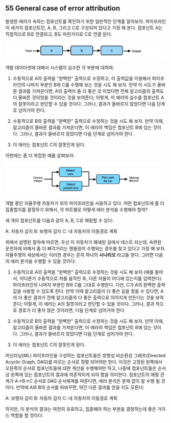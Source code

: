 ## 55 General case of error attribution

발생한 에러가 속하는 컴포넌트를 확인하기 위한 일반적인 단계를 알아보자. 파이프라인이 세가지 컴포넌트인, A, B, 그리고 C로 구성되어 있다고 가정 해 본다. 컴포넌트 A는 직접적으로 B로 연결되고, B도 마찬가지로 C로 연결 된다.

<div style="text-align:center;">
  <img src="../img/55_1.PNG" style="text-align:center;"/>
</div>

개발 데이터셋에 대해서 시스템이 실수한 각 부분에 대하여:

1. 수동적으로 A의 출력을 "완벽한" 출력으로 수정하고, 이 출력값을 이용해서 파이프라인의 나머지 부분인 B와 C를 수행해 보는 것을 시도 해 보자. 만약 이 시도가 올바른 결과를 가져온다면, A의 출력이 좀 더 좋은 것 이었다면 전체 알고리즘의 출력도 더 올바른 것이었을 것이라는 것을 보여준다; 이렇게, 이 에러의 실수를 컴포넌트 A의 잘못이라고 판단할 수 있을 것이다. 그러나, 결과가 올바르지 않았다면 다음 단계로 넘어가야 한다.

2. 수동적으로 B의 출력을 "완벽한" 출력으로 수정하는 것을 시도 해 보자. 만약 이때, 알고리즘이 올바른 결과를 가져온다면, 이 에러의 책임은 컴포넌트 B에 있는 것이다. 그러나, 결과가 올바르지 않았다면 다음 단계로 넘어가야 한다.

3. 이 에러는 컴포넌트 C의 잘못인게 된다.

이번에는 좀 더 복잡한 예를 살펴보자:

<div style="text-align:center;">
  <img src="../img/55_2.PNG" style="text-align:center;"/>
</div>

개발 중인 자율주행 자동차가 위의 파이프라인을 사용하고 있다. 어떤 컴포넌트에 좀 더 집중할지를 결정하기 위해서, 각 파트별로 어떻게 에러 분석을 수행해야 할까?

세 개의 컴포넌트를 다음과 같이 A, B, C로 매핑할 수 있다:

A: 자동차 감지
B: 보행자 감지
C: 내 자동차의 이동경로 계획

위에서 설명된 절차에 따르면, 우선 이 자동차가 폐쇄된 길에서 테스트 되는데, 숙련된 운전자에 비해서 좀 더 삐걱거리는 핸들링이 수행되는 경우를 찾고 있다고 가정 해 보자. 자율주행의 세상에서는 이러한 경우는 흔히 하나의 **시나리오** 라고들 한다. 그러면 다음의 에러 분석을 수행할 수 있을 것이다:

1. 수동적으로 A의 출력을 "완벽한" 출력으로 수정하는 것을 시도 해 보자 (예를 들어서, 어디론가 수동적으로 차를 움직인 후, 다른 차들이 어디에 있는지를 입력한다). 파이프라인의 나머지 부분인 B와 C를 그대로 수행한다. 다만, C가 A의 완벽한 출력값을 사용할 수 있도록 한다. 만약 이때 알고리즘이 더 좋은 길을 찾을 수 있다면, A의 더 좋은 결과가 전체 알고리즘의 더 좋은 출력으로 이어지게 만든다는 것을 보여준다; 이렇게, 이 에러는 A의 잘못이라고 판단할 수 있을 것이다. 그러나, 결과 적으로 경로가 더 좋지 않은 것이라면, 다음 단계로 넘어가야 한다.

2. 수동적으로 B의 출력을 "완벽한" 출력으로 수정하는 것을 시도 해 보자. 만약 이때, 알고리즘이 올바른 결과를 가져온다면, 이 에러의 책임은 컴포넌트 B에 있는 것이다. 그러나, 결과가 올바르지 않았다면 다음 단계로 넘어가야 한다.

3. 이 에러는 컴포넌트 C의 잘못인게 된다.

머신러닝(ML) 파이프라인을 구성하는 컴포넌트들은 방향성 비순환성 그래프(Directed Acyclic Graph, DAG)를 따르는 순서로 정렬 되어야만 한다. 이것은 고정된 왼쪽에서 오른쪽의 순서로 컴포넌트들에 대한 계산을 수행해야만 하고, 나중에 컴포넌트들은 순서상 왼쪽에 있는 컴포넌트의 결과에 의존적이게 되야 함을 의미한다. 컴포넌트의 매핑 관계가 A->B->C 순서로 DAG 순서체계를 따른다면, 에러 분석은 문제 없이 잘 수행 될 것이다. 만약에 A와 B의 순서를 뒤바꾸면, 약간 다른 결과를 얻을 지도 모른다:

A: 보행자 감지
B: 자동차 감지
C: 내 자동차의 이동경로 계획

하지만, 이 분석의 결과는 여전히 유효하고, 집중해야 하는 부분을 결정하는데 좋은 가이드 역할을 할 것이다.
